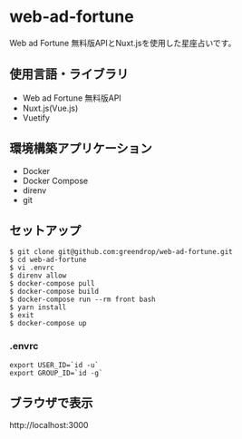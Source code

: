 # web-ad-fortune

Web ad Fortune 無料版APIとNuxt.jsを使用した星座占いです。

## 使用言語・ライブラリ

- Web ad Fortune 無料版API
- Nuxt.js(Vue.js)
- Vuetify

## 環境構築アプリケーション

- Docker
- Docker Compose
- direnv
- git

## セットアップ

```shell
$ git clone git@github.com:greendrop/web-ad-fortune.git
$ cd web-ad-fortune
$ vi .envrc
$ direnv allow
$ docker-compose pull
$ docker-compose build
$ docker-compose run --rm front bash
$ yarn install
$ exit
$ docker-compose up
```

### .envrc

```
export USER_ID=`id -u`
export GROUP_ID=`id -g`
```

## ブラウザで表示

http://localhost:3000
